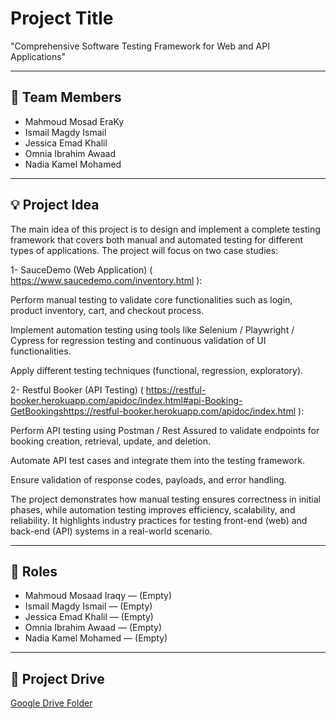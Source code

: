 # Project Title
"Comprehensive Software Testing Framework for Web and API Applications"


---

## 👥 Team Members
- Mahmoud Mosad EraKy  
- Ismail Magdy Ismail  
- Jessica Emad Khalil  
- Omnia Ibrahim Awaad  
- Nadia Kamel Mohamed  

---

## 💡 Project Idea
The main idea of this project is to design and implement a complete testing framework that covers both manual and automated testing for different types of applications.
The project will focus on two case studies:

1- SauceDemo (Web Application) ( https://www.saucedemo.com/inventory.html ):

Perform manual testing to validate core functionalities such as login, product inventory, cart, and checkout process.

Implement automation testing using tools like Selenium / Playwright / Cypress for regression testing and continuous validation of UI functionalities.

Apply different testing techniques (functional, regression, exploratory).

2- Restful Booker (API Testing) ( https://restful-booker.herokuapp.com/apidoc/index.html#api-Booking-GetBookingshttps://restful-booker.herokuapp.com/apidoc/index.html ):

Perform API testing using Postman / Rest Assured to validate endpoints for booking creation, retrieval, update, and deletion.

Automate API test cases and integrate them into the testing framework.

Ensure validation of response codes, payloads, and error handling.

The project demonstrates how manual testing ensures correctness in initial phases, while automation testing improves efficiency, scalability, and reliability. It highlights industry practices for testing front-end (web) and back-end (API) systems in a real-world scenario.

---

## 🎯 Roles
- Mahmoud Mosaad Iraqy — (Empty)  
- Ismail Magdy Ismail — (Empty)  
- Jessica Emad Khalil — (Empty)  
- Omnia Ibrahim Awaad — (Empty)  
- Nadia Kamel Mohamed — (Empty)  

---

## 📂 Project Drive
[Google Drive Folder](https://drive.google.com/drive/folders/1MtphPPGoxzCgAYfxPtuY0GFTtI3SMCYl?usp=sharing)
